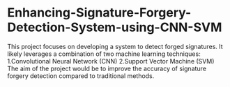 # Enhancing-Signature-Forgery-Detection-System-using-CNN-SVM
This project focuses on developing a system to detect forged signatures. It likely leverages a combination of two machine learning techniques: 1.Convolutional Neural Network (CNN) 2.Support Vector Machine (SVM) The aim of the project would be to improve the accuracy of signature forgery detection compared to traditional methods.
